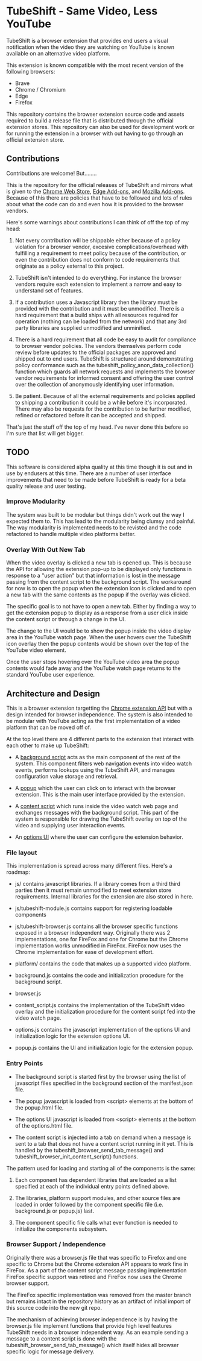 # TubeShift - Same Video, Less YouTube

TubeShift is a browser extension that provides end users a visual
notification when the video they are watching on YouTube is known
available on an alternative video platform.

This extension is known compatible with the most recent version of the following
browsers:

* Brave
* Chrome / Chromium
* Edge
* Firefox

This repository contains the browser extension source code and assets
required to build a release file that is distributed through the
official extension stores. This repository can also be used for development
work or for running the extension in a browser with out having to go through
an official extension store.

## Contributions

Contributions are welcome! But........

This is the repository for the official releases of TubeShift and mirrors
what is given to the [Chrome Web Store](https://chrome.google.com/webstore/detail/tubeshift/eapmmgdleobilfnmfandlhbcfdlaghkp),
[Edge Add-ons](https://microsoftedge.microsoft.com/addons/detail/tubeshift/eoificgcpbeihdgbkgajefcjohegdieh),
and [Mozilla Add-ons](https://addons.mozilla.org/en-US/firefox/addon/tubeshift/).
Because of this there are policies that have to be followed and lots of rules
about what the code can do and even how it is provided to the browser vendors.

Here's some warnings about contributions I can think of off the top of my head:

1. Not every contribution will be shippable either because of a policy violation
   for a browser vendor, excesive complications/overhead with fulfilling a requirement
   to meet policy because of the contribution, or even the contribution does not
   conform to code requirements that originate as a policy external to this project.

2. TubeShift isn't intended to do everything. For instance the browser vendors require
   each extension to implement a narrow and easy to understand set of features.

3. If a contribution uses a Javascript library then the library must be provided with
   the contribution and it must be unmodified. There is a hard requirement that a build
   ships with all resources required for operation (nothing can be loaded from the network)
   and that any 3rd party libraries are supplied unmodified and unminified.

4. There is a hard requirement that all code be easy to audit for compliance to browser
   vendor policies. The vendors themselves perform code review before updates to the
   official packages are approved and shipped out to end users. TubeShift is structured
   around demonstrating policy conformance such as the tubeshift\_policy\_anon\_data\_collection()
   function which guards all network requests and implements the browser vendor requirements
   for informed consent and offering the user control over the collection of anonymously
   identifying user information.

5. Be patient. Because of all the external requirements and policies applied to shipping
   a contribution it could be a while before it's incorporated. There may also be requests
   for the contribution to be further modified, refined or refactored before it can be accepted
   and shipped.

That's just the stuff off the top of my head. I've never done this before so I'm sure that
list will get bigger.

## TODO

This software is considered alpha quality at this time though it is out and in
use by endusers at this time. There are a number of user interface improvements
that need to be made before TubeShift is ready for a beta quality release and
user testing.

### Improve Modularity

The system was built to be modular but things didn't work out the way I expected
them to. This has lead to the modularity being clumsy and painful. The way modularity
is implemented needs to be revisted and the code refactored to handle multiple
video platforms better.

### Overlay With Out New Tab

When the video overlay is clicked a new tab is opened up. This is because the
API for allowing the extension pop-up to be displayed only functions in response
to a "user action" but that information is lost in the message passing from the
content script to the background script. The workaround for now is to open the
popup when the extension icon is clicked and to open a new tab with the same
contents as the popup if the overlay was clicked.

The specific goal is to not have to open a new tab. Either by finding a way to get
the extension popup to display as a response from a user click inside the content
script or through a change in the UI.

The change to the UI would be to show the popup inside the video display area in the
YouTube watch page. When the user hovers over the TubeShift icon overlay then the
popup contents would be shown over the top of the YouTube video element.

Once the user stops hovering over the YouTube video area the popup contents would fade
away and the YouTube watch page returns to the standard YouTube user experience.

## Architecture and Design

This is a browser extension targetting the [Chrome extension API](https://developer.chrome.com/docs/extensions/reference/)
but with a design intended for browser independence. The system is also intended
to be modular with YouTube acting as the first implementation of a video platform
that can be moved off of.

At the top level there are 4 different parts to the extension that interact with
each other to make up TubeShift:

* A [background script](https://developer.chrome.com/docs/extensions/mv3/background_pages/)
  acts as the main component of the rest of the system. This component filters web navigation
  events into video watch events, performs lookups using the TubeShift API, and manages
  configuration value storage and retrieval.

* A [popup](https://developer.chrome.com/docs/extensions/mv3/user_interface/#popup) which the
  user can click on to interact with the browser extension. This is the main user interface
  provided by the extension.

* A [content script](https://developer.chrome.com/docs/extensions/mv3/content_scripts/)
  which runs inside the video watch web page and exchanges messages with the background
  script. This part of the system is responsible for drawing the TubeShift overlay on top
  of the video and supplying user interaction events.

* An [options UI](https://developer.chrome.com/docs/extensions/mv3/options/) where the user
  can configure the extension behavior.

### File layout

This implementation is spread across many different files. Here's a roadmap:

* js/ contains javascript libraries. If a library comes from a third third parties
  then it must remain unmodified to meet extension store requirements. Internal
  libraries for the extension are also stored in here.

* js/tubeshift-module.js contains support for registering loadable components

* js/tubeshift-browser.js contains all the browser specific functions exposed in a
  browser independent way. Originally there was 2 implementations, one for FireFox
  and one for Chrome but the Chrome implementation works unmodified in FireFox.
  FireFox now uses the Chrome implementation for ease of development effort.

* platform/ contains the code that makes up a supported video platform.

* background.js contains the code and initialization procedure for the background script.

* browser.js

* content_script.js contains the implementation of the TubeShift video overlay and the
  initialization procedure for the content script fed into the video watch page.

* options.js contains the javascript implementation of the options UI and initialization logic
  for the extension options UI.

* popup.js contains the UI and initialization logic for the extension popup.

### Entry Points

* The background script is started first by the browser using the list of javascript
  files specified in the background section of the manifest.json file.

* The popup javascript is loaded from &lt;script&gt; elements at the bottom of the
  popup.html file.

* The options UI javascript is loaded from &lt;script&gt; elements at the bottom of the
  options.html file.

* The content script is injected into a tab on demand when a message is sent to a tab
  that does not have a content script running in it yet. This is handled by the
  tubeshift\_browser\_send\_tab\_message() and tubeshift\_browser\_init\_content\_script()
  functions.

The pattern used for loading and starting all of the components is the same:

1. Each component has dependent libraries that are loaded as a list specified at each
   of the individual entry points defined above.

2. The libraries, platform support modules, and other source files are loaded in
   order followed by the component specific file (i.e. background.js or popup.js) last.

3. The component specific file calls what ever function is needed to initialize the
   components subsystem.

### Browser Support / Independence

Originally there was a browser.js file that was specific to Firefox and one specific
to Chrome but the Chrome extension API appears to work fine in FireFox. As a part of
the content script message passing implementation FireFox specific support was retired
and FireFox now uses the Chrome browser support.

The FireFox specific implementation was removed from the master branch but remains
intact in the repository history as an artifact of initial import of this source code
into the new git repo.

The mechanism of achieving browser independence is by having the browser.js file implement
functions that provide high level features TubeShift needs in a browser independent way.
As an example sending a message to a content script is done with the tubeshift\_browser\_send\_tab\_message()
which itself hides all browser specific logic for message delivery.
